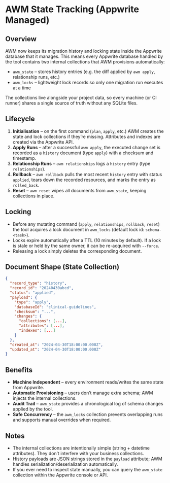 # AWM State Tracking (Appwrite Managed)

## Overview
AWM now keeps its migration history and locking state inside the Appwrite database that it manages. This means every Appwrite database handled by the tool contains two internal collections that AWM provisions automatically:

- `awm_state` – stores history entries (e.g. the diff applied by `awm apply`, relationship runs, etc.)
- `awm_locks` – lightweight lock records so only one migration run executes at a time

The collections live alongside your project data, so every machine (or CI runner) shares a single source of truth without any SQLite files.

## Lifecycle
1. **Initialisation** – on the first command (`plan`, `apply`, etc.) AWM creates the state and lock collections if they’re missing. Attributes and indexes are created via the Appwrite API.
2. **Apply Runs** – after a successful `awm apply`, the executed change set is recorded as a `history` document (type `apply`) with a checksum and timestamp.
3. **Relationship Runs** – `awm relationships` logs a `history` entry (type `relationships`).
4. **Rollback** – `awm rollback` pulls the most recent `history` entry with status `applied`, tears down the recorded resources, and marks the entry as `rolled_back`.
5. **Reset** – `awm reset` wipes all documents from `awm_state`, keeping collections in place.

## Locking
- Before any mutating command (`apply`, `relationships`, `rollback`, `reset`) the tool acquires a lock document in `awm_locks` (default lock id: `schema-<task>`).
- Locks expire automatically after a TTL (10 minutes by default). If a lock is stale or held by the same owner, it can be re-acquired with `--force`.
- Releasing a lock simply deletes the corresponding document.

## Document Shape (State Collection)
```json
{
  "record_type": "history",
  "record_id": "20240430abcd",
  "status": "applied",
  "payload": {
    "type": "apply",
    "databaseId": "clinical-guidelines",
    "checksum": "...",
    "changes": {
      "collections": [...],
      "attributes": [...],
      "indexes": [...]
    }
  },
  "created_at": "2024-04-30T18:00:00.000Z",
  "updated_at": "2024-04-30T18:00:00.000Z"
}
```

## Benefits
- **Machine Independent** – every environment reads/writes the same state from Appwrite.
- **Automatic Provisioning** – users don’t manage extra schema; AWM injects the internal collections.
- **Audit Trail** – `awm_state` provides a chronological log of schema changes applied by the tool.
- **Safe Concurrency** – the `awm_locks` collection prevents overlapping runs and supports manual overrides when required.

## Notes
- The internal collections are intentionally simple (string + datetime attributes). They don’t interfere with your business collections.
- History payloads are JSON strings stored in the `payload` attribute; AWM handles serialization/deserialization automatically.
- If you ever need to inspect state manually, you can query the `awm_state` collection within the Appwrite console or API.
